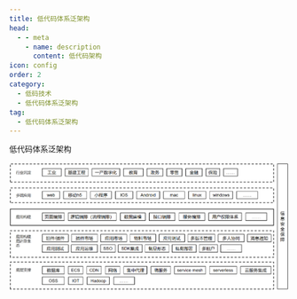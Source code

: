 ```yaml
---
title: 低代码体系泛架构
head:
  - - meta
    - name: description
      content: 低代码架构
icon: config
order: 2
category:
  - 低码技术
  - 低代码体系泛架构
tag:
  - 低代码体系泛架构
---
```


低代码体系泛架构

<img src="/images/泛架构.png" class="pan-architecture" title="泛架构"/>